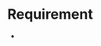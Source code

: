 # Requirement

* [](https://coursera.cs.princeton.edu/algs4/assignments/percolation/specification.php)